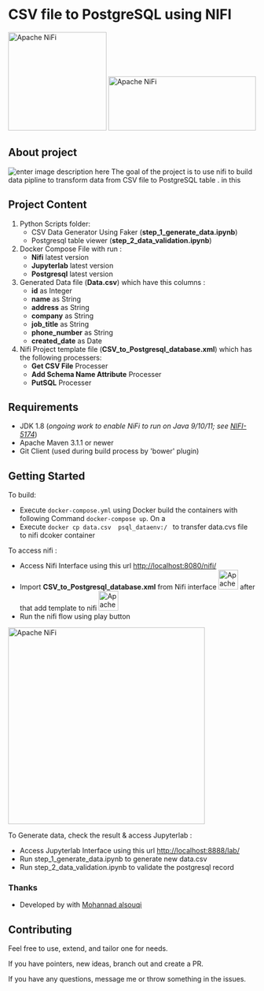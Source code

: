 # CSV file to PostgreSQL using NIFI

<img src="https://cdn.iconscout.com/icon/free/png-256/postgresql-11-1175122.png" width="200" alt="Apache NiFi"/>
<img src="https://nifi.apache.org/assets/images/apache-nifi-logo.svg" width="300" height="110" alt="Apache NiFi"/>

## About project

![enter image description here](https://i.ibb.co/qpJXHC2/Screen-Shot-2021-05-18-at-6-29-38-PM.png)
The goal of the project is to use nifi to build data pipline to transform data from CSV file to PostgreSQL table .
in this 


## Project Content

1. Python Scripts folder:
    * CSV Data Generator Using Faker (**step_1_generate_data.ipynb**)
    * Postgresql table viewer (**step_2_data_validation.ipynb**)
2. Docker Compose File with run :
    * **Nifi** latest version 
    * **Jupyterlab** latest version
    * **Postgresql** latest version
3. Generated Data file (**Data.csv**) which have this columns : 
    * **id** as Integer
    * **name** as String
    * **address** as String
    * **company** as String
    * **job_title** as String
    * **phone_number** as String
    * **created_date** as  Date
5. Nifi Project template file (**CSV_to_Postgresql_database.xml**) which has the following processers:
    * **Get CSV File** Processer
    * **Add Schema Name Attribute** Processer
    * **PutSQL** Processer

## Requirements
* JDK 1.8 (*ongoing work to enable NiFi to run on Java 9/10/11; see [NIFI-5174](https://issues.apache.org/jira/browse/NIFI-5174)*)
* Apache Maven 3.1.1 or newer
* Git Client (used during build process by 'bower' plugin)

## Getting Started

To build:
- Execute `docker-compose.yml` using Docker build the containers with following Command `docker-compose up`. On a
- Execute `docker cp data.csv  psql_dataenv:/ ` to transfer data.cvs file to nifi dcoker container

To access nifi :
- Access Nifi Interface using this url [http://localhost:8080/nifi/](http://localhost:8080/nifi/)
- Import **CSV_to_Postgresql_database.xml** from Nifi interface   <img src="https://i.ibb.co/WgN9y9B/Screen-Shot-2021-05-18-at-6-51-32-PM.png" width="40" alt="Apache NiFi"/>  after that add template to nifi  <img src="https://i.ibb.co/ByQ79Lf/Screen-Shot-2021-05-18-at-6-55-33-PM.png" width="40" alt="Apache NiFi"/>
- Run the nifi flow using play button 
<img src="https://i.ibb.co/9wKWbg3/Screen-Shot-2021-05-18-at-6-48-29-PM.png" width="400" alt="Apache NiFi"/>

To Generate data, check the result & access Jupyterlab :
- Access Jupyterlab Interface using this url [http://localhost:8888/lab/](http://localhost:8888/lab/)
- Run step_1_generate_data.ipynb to generate new data.csv
- Run step_2_data_validation.ipynb to validate the postgresql record

### Thanks

* Developed by with [Mohannad alsouqi](mailto:mohannad.alsouqi@gmail.com)

## Contributing

Feel free to use, extend, and tailor one for needs.

If you have pointers, new ideas, branch out and create a PR.

If you have any questions, message me or throw something in the issues.